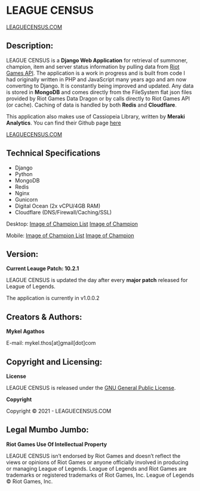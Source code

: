 # LEAGUE CENSUS 

[LEAGUECENSUS.COM](http://www.leaguecensus.com) 

## Description:

LEAGUE CENSUS is a **Django Web Application** for retrieval of summoner, champion, item and server status information by pulling data from [Riot Games API](https://developer.riotgames.com/api/methods). The application is a work in progress and is built from code I had originally written in PHP and JavaScript many years ago and am now converting to Django. It is constantly being improved and updated. Any data is stored in **MongoDB** and comes directly from the FileSystem flat json files provided by Riot Games Data Dragon or by calls directly to Riot Games API (or cache). Caching of data is handled by both **Redis** and **Cloudflare**.

This application also makes use of Cassiopeia Library, written by **Meraki Analytics**. You can find their Github page [here](https://github.com/meraki-analytics/cassiopeia)


[LEAGUECENSUS.COM](https://leaguecensus.com)


## Technical Specifications
* Django
* Python
* MongoDB
* Redis
* Nginx
* Gunicorn
* Digital Ocean (2x vCPU/4GB RAM)
* Cloudflare (DNS/Firewall/Caching/SSL)


Desktop:
[Image of Champion List](https://imgur.com/a/fosMyqa)
[Image of Champion](https://imgur.com/a/GSiPPEq)

Mobile:
[Image of Champion List](https://imgur.com/a/96X6gdX)
[Image of Champion](https://imgur.com/a/Cyn1T6b)


## Version:
**Current Leauge Patch: 10.2.1** 

LEAGUE CENSUS is updated the day after every **major patch** released for League of Legends.

The application is currently in v1.0.0.2


## Creators & Authors:
**Mykel Agathos**

E-mail: mykel.thos[at]gmail[dot]com


## Copyright and Licensing:
**License**

LEAGUE CENSUS is released under the [GNU General Public License](https://github.com/MThos/lolcensus/blob/master/LICENSE.md).

**Copyright**

Copyright © 2021 - LEAGUECENSUS.COM


## Legal Mumbo Jumbo:
**Riot Games Use Of Intellectual Property**

LEAGUE CENSUS isn’t endorsed by Riot Games and doesn’t reflect the views or opinions of Riot Games or anyone officially involved in producing or managing League of Legends. League of Legends and Riot Games are trademarks or registered trademarks of Riot Games, Inc. League of Legends © Riot Games, Inc.

